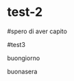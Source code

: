 # test-2

<!-- #ciao -->

#spero di aver capito

#test3

<!-- #si, ho capito

sisi -->

buongiorno

buonasera  

<!-- aia

miao -->